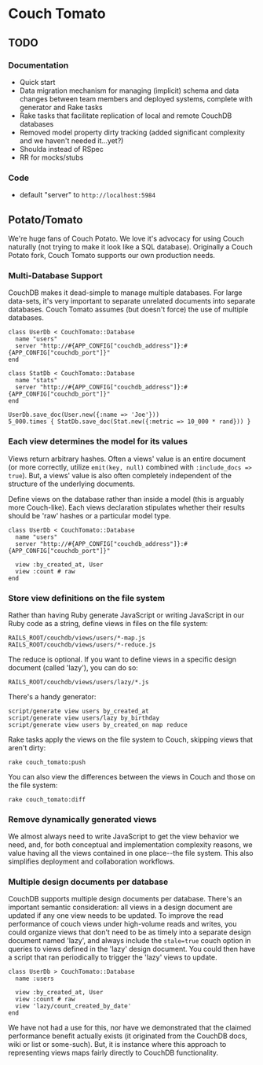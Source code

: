 Couch Tomato
============

## TODO

### Documentation

- Quick start
- Data migration mechanism for managing (implicit) schema and data changes between team members and deployed systems, complete with generator and Rake tasks
- Rake tasks that facilitate replication of local and remote CouchDB databases
- Removed model property dirty tracking (added significant complexity and we haven't needed it...yet?)
- Shoulda instead of RSpec
- RR for mocks/stubs

### Code

- default "server" to `http://localhost:5984`


## Potato/Tomato

We're huge fans of Couch Potato. We love it's advocacy for using Couch naturally (not trying to make it look like a SQL database). Originally a Couch Potato fork, Couch Tomato supports our own production needs.

### Multi-Database Support

CouchDB makes it dead-simple to manage multiple databases. For large data-sets, it's very important to separate unrelated documents into separate databases. Couch Tomato assumes (but doesn't force) the use of multiple databases.

    class UserDb < CouchTomato::Database
      name "users"
      server "http://#{APP_CONFIG["couchdb_address"]}:#{APP_CONFIG["couchdb_port"]}"
    end

    class StatDb < CouchTomato::Database
      name "stats"
      server "http://#{APP_CONFIG["couchdb_address"]}:#{APP_CONFIG["couchdb_port"]}"
    end

    UserDb.save_doc(User.new({:name => 'Joe'}))
    5_000.times { StatDb.save_doc(Stat.new({:metric => 10_000 * rand})) }

### Each view determines the model for its values

Views return arbitrary hashes. Often a views' value is an entire document (or more correctly, utilize `emit(key, null)` combined with `:include_docs => true`). But, a views' value is also often completely independent of the structure of the underlying documents.

Define views on the database rather than inside a model (this is arguably more Couch-like). Each views declaration stipulates whether their results should be 'raw' hashes or a particular model type.

    class UserDb < CouchTomato::Database
      name "users"
      server "http://#{APP_CONFIG["couchdb_address"]}:#{APP_CONFIG["couchdb_port"]}"
      
      view :by_created_at, User
      view :count # raw
    end

### Store view definitions on the file system

Rather than having Ruby generate JavaScript or writing JavaScript in our Ruby code as a string, define views in files on the file system:

    RAILS_ROOT/couchdb/views/users/*-map.js
    RAILS_ROOT/couchdb/views/users/*-reduce.js
    
The reduce is optional. If you want to define views in a specific design document (called 'lazy'), you can do so:

    RAILS_ROOT/couchdb/views/users/lazy/*.js

There's a handy generator:

    script/generate view users by_created_at
    script/generate view users/lazy by_birthday
    script/generate view users by_created_on map reduce

Rake tasks apply the views on the file system to Couch, skipping views that aren't dirty:

    rake couch_tomato:push

You can also view the differences between the views in Couch and those on the file system:

    rake couch_tomato:diff

### Remove dynamically generated views

We almost always need to write JavaScript to get the view behavior we need, and, for both conceptual and implementation complexity reasons, we value having all the views contained in one place--the file system. This also simplifies deployment and collaboration workflows.

### Multiple design documents per database

CouchDB supports multiple design documents per database. There's an important semantic consideration: all views in a design document are updated if any one view needs to be updated. To improve the read performance of couch views under high-volume reads and writes, you could organize views that don't need to be as timely into a separate design document named 'lazy', and always include the `stale=true` couch option in queries to views defined in the 'lazy' design document. You could then have a script that ran periodically to trigger the 'lazy' views to update.

    class UserDb > CouchTomato::Database
      name :users
      
      view :by_created_at, User
      view :count # raw
      view 'lazy/count_created_by_date'
    end

We have not had a use for this, nor have we demonstrated that the claimed performance benefit actually exists (it originated from the CouchDB docs, wiki or list or some-such). But, it is instance where this approach to representing views maps fairly directly to CouchDB functionality.
